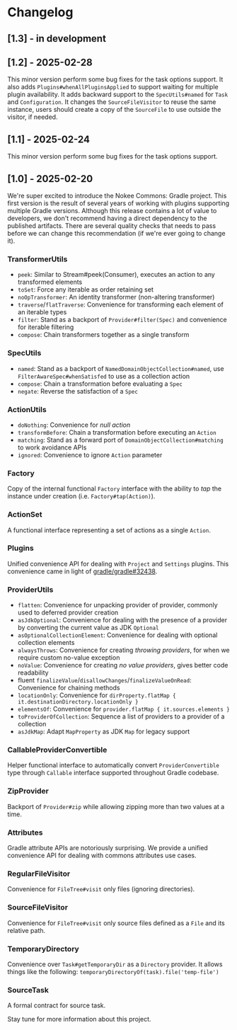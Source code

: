 # Changelog

## [1.3] - in development

## [1.2] - 2025-02-28

This minor version perform some bug fixes for the task options support.
It also adds `Plugins#whenAllPluginsApplied` to support waiting for multiple plugin availability.
It adds backward support to the `SpecUtils#named` for `Task` and `Configuration`.
It changes the `SourceFileVisitor` to reuse the same instance, users should create a copy of the `SourceFile` to use outside the visitor, if needed.

## [1.1] - 2025-02-24

This minor version perform some bug fixes for the task options support.

## [1.0] - 2025-02-20

We're super excited to introduce the Nokee Commons: Gradle project.
This first version is the result of several years of working with plugins supporting multiple Gradle versions.
Although this release contains a lot of value to developers, we don't recommend having a direct dependency to the published artifacts.
There are several quality checks that needs to pass before we can change this recommendation (if we're ever going to change it).

### TransformerUtils

- `peek`: Similar to Stream#peek(Consumer), executes an action to any transformed elements
- `toSet`: Force any iterable as order retaining set
- `noOpTransformer`: An identity transformer (non-altering transformer)
- `traverse`/`flatTraverse`: Convenience for transforming each element of an iterable types
- `filter`: Stand as a backport of `Provider#filter(Spec)` and convenience for iterable filtering
- `compose`: Chain transformers together as a single transform

### SpecUtils

- `named`: Stand as a backport of `NamedDomainObjectCollection#named`, use `FilterAwareSpec#whenSatisfed` to use as a collection action
- `compose`: Chain a transformation before evaluating a `Spec`
- `negate`: Reverse the satisfaction of a `Spec`

### ActionUtils

- `doNothing`: Convenience for _null action_
- `transformBefore`: Chain a transformation before executing an `Action`
- `matching`: Stand as a forward port of `DomainObjectCollection#matching` to work avoidance APIs
- `ignored`: Convenience to ignore `Action` parameter

### Factory

Copy of the internal functional `Factory` interface with the ability to _tap_ the instance under creation (i.e. `Factory#tap(Action)`).

### ActionSet

A functional interface representing a set of actions as a single `Action`.

### Plugins

Unified convenience API for dealing with `Project` and `Settings` plugins.
This convenience came in light of [gradle/gradle#32438](https://github.com/gradle/gradle/issues/32438).

### ProviderUtils

- `flatten`: Convenience for unpacking provider of provider, commonly used to deferred provider creation
- `asJdkOptional`: Convenience for dealing with the presence of a provider by converting the current value as JDK `Optional`
- `asOptionalCollectionElement`: Convenience for dealing with optional collection elements
- `alwaysThrows`: Convenience for creating _throwing providers_, for when we require custom no-value exception
- `noValue`: Convenience for creating _no value providers_, gives better code readability
- fluent `finalizeValue`/`disallowChanges`/`finalizeValueOnRead`: Convenience for chaining methods
- `locationOnly`: Convenience for `dirProperty.flatMap { it.destinationDirectory.locationOnly }`
- `elementsOf`: Convenience for `provider.flatMap { it.sources.elements }`
- `toProviderOfCollection`: Sequence a list of providers to a provider of a collection
- `asJdkMap`: Adapt `MapProperty` as JDK `Map` for legacy support

### CallableProviderConvertible

Helper functional interface to automatically convert `ProviderConvertible` type through `Callable` interface supported throughout Gradle codebase.

### ZipProvider

Backport of `Provider#zip` while allowing zipping more than two values at a time.

### Attributes

Gradle attribute APIs are notoriously surprising.
We provide a unified convenience API for dealing with commons attributes use cases.

### RegularFileVisitor

Convenience for `FileTree#visit` only files (ignoring directories).

### SourceFileVisitor

Convenience for `FileTree#visit` only source files defined as a `File` and its relative path.

### TemporaryDirectory

Convenience over `Task#getTemporaryDir` as a `Directory` provider.
It allows things like the following: `temporaryDirectoryOf(task).file('temp-file')`

### SourceTask

A formal contract for source task.

Stay tune for more information about this project.
